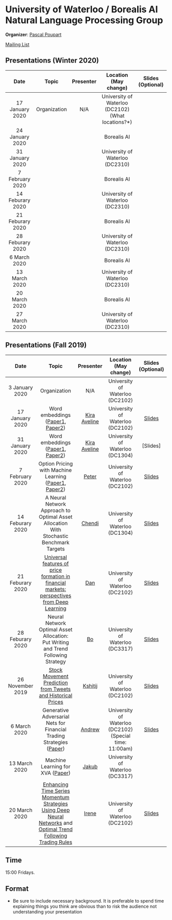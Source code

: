 # University of Waterloo / Borealis AI Natural Language Processing Group

**Organizer**: [Pascal Poupart](mailto:pascal.poupart@uwaterloo.ca)

 [Mailing List](https://lists.uwaterloo.ca/mailman/listinfo/nlp-club)

## Presentations (Winter 2020)
|Date| Topic | Presenter| Location (May change)| Slides (Optional) | 
|:----------------:|:----------------------------------------:|:----------:|:------:|:-------:|
| 17 January 2020 | Organization | N/A | University of Waterloo (DC2102) (What locations?*)| |
| 24 January 2020 |  | | Borealis AI| |
| 31 January 2020 | || University of Waterloo (DC2310) | | 
|  7 February 2020 |  || Borealis AI | | 
| 14 Feburary 2020 |  || University of Waterloo (DC2310)| | 
| 21 Feburary 2020 | || Borealis AI | | 
| 28 Feburary 2020 |  || University of Waterloo (DC2310)| | 
|  6 March 2020 | || Borealis AI | | 
| 13 March 2020 |  || University of Waterloo (DC2310)| | 
| 20 March 2020 | || Borealis AI | | 
| 27 March 2020 |  || University of Waterloo (DC2310)| | 


## Presentations (Fall 2019)

|Date| Topic | Presenter| Location (May change)| Slides (Optional) | 
|:----------------:|:----------------------------------------:|:----------:|:------:|:-------:|
| 3 January 2020 | Organization | N/A | University of Waterloo (DC2102)|
| 17 January 2020 |Word embeddings ([Paper1](https://papers.nips.cc/paper/5477-neural-word-embedding-as-implicit-matrix-factorization.pdf), [Paper2](https://arxiv.org/abs/1901.09813)) |[Kira Aveline](mailto:kaselby@uwaterloo.ca) | University of Waterloo (DC2102)|[Slides](https://www.dropbox.com/s/h1nt8qo3ut84vnx/deephedging-pres.pdf?dl=0)|
| 31 January 2020 |Word embeddings ([Paper1](https://www.dropbox.com/s/6qsrspbemsjufbh/NianColemanLi_RQUF_2016.pdf?dl=0), [Paper2](https://www.dropbox.com/s/lcd9m9kfwqwvh9b/PaperDraftV2.pdf?dl=0)) | [Kira Aveline](mailto:kaselby@uwaterloo.ca) | University of Waterloo (DC1304) |[Slides]
| 7 February 2020 | Option Pricing with Machine Learning ([Paper1](https://pdfs.semanticscholar.org/9df0/8f468267c83e144b42e92a453b61010b5e5b.pdf), [Paper2](https://arxiv.org/pdf/1708.07469.pdf)) | [Peter](mailto:peter.forsyth@borealisai.com)  | University of Waterloo (DC2102)| [Slides](https://www.dropbox.com/s/mu4qhf3btafijx7/Oct22Slides_modified.pdf?dl=0)
| 14 Feburary 2020  | A Neural Network Approach to Optimal Asset Allocation With Stochastic Benchmark Targets| [Chendi](mailto:chendi.ni@uwaterloo.ca)  | University of Waterloo  (DC1304)|[Slides](https://www.dropbox.com/s/wariwhq1uehe32k/chendi_slides.pdf?dl=0)
| 21 Feburary 2020 | [Universal features of price formation in financial markets: perspectives from Deep Learning](http://rama.cont.perso.math.cnrs.fr/pdf/SirignanoCont2019.pdf)  |  [Dan](mailto:daniel.recoskie@borealisai.com) | University of Waterloo (DC2102)| [Slides](https://www.dropbox.com/s/2n3qcnxxxg6ouvf/dan_slides.pdf?dl=0)
| 28 Feburary 2020 | Neural Network Optimal Asset Allocation: Put Writing and Trend Following Strategy  |  [Bo](mailto:bo.na@uwaterloo.ca) | University of Waterloo (DC3317)| [Slides](https://www.dropbox.com/s/sncz402aookaysi/presentation_bo.pdf?dl=0)
| 26 November 2019 |[Stock Movement Prediction from Tweets and Historical Prices](https://www.aclweb.org/anthology/P18-1183.pdf) |  [Kshitij](mailto:kshitij.jain@borealisai.com) | University of Waterloo (DC2102)|[Slides](https://www.dropbox.com/s/x86ekkui4ge9rf1/Kshitij_presentation.pdf?dl=0)
| 6 March 2020 | Generative Adversarial Nets for Financial Trading Strategies ([Paper](https://arxiv.org/pdf/1901.01751.pdf)) |  [Andrew](mailto:andrew.na@uwaterloo.ca)  |University of Waterloo (DC2102) (Special time: 11:00am) | [Slides](https://www.dropbox.com/s/n7bikg4ycuiiv07/Andrew_GAN_fine_tuning.pdf?dl=0)
| 13 March 2020 | Machine Learning for XVA ([Paper](https://math.maths.univ-evry.fr/crepey/papers/Deep-XVA-Analysis-SHORT.pdf))|  [Jakub](mailto:jakub.truszkowski@borealisai.com)  | University of Waterloo  (DC3317) |
| 20 March 2020 | [Enhancing Time Series Momentum Strategies Using Deep Neural Networks](https://arxiv.org/pdf/1904.04912.pdf) and [Optimal Trend Following Trading Rules](https://pubsonline.informs.org/doi/abs/10.1287/moor.2015.0743) |  [Irene](mailto:yqhuang@uwaterloo.ca) | University of Waterloo (DC2102)| [Slides](https://www.dropbox.com/s/cfiaegrwk8gz6w0/TrendDMN_yqhuang_20191217_2papers.pdf?dl=0)

## Time
15:00 Fridays.
## Format

* Be sure to include necessary background.  It is preferable to spend time explaining things you think are obvious than to risk the audience not understanding your presentation
